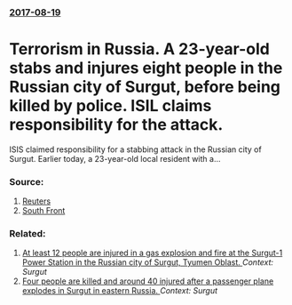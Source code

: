 ### [2017-08-19](/news/2017/08/19/index.md)

# Terrorism in Russia. A 23-year-old stabs and injures eight people in the Russian city of Surgut, before being killed by police. ISIL claims responsibility for the attack. 

ISIS claimed responsibility for a stabbing attack in the Russian city of Surgut. Earlier today, a 23-year-old local resident with a...


### Source:

1. [Reuters](http://www.reuters.com/article/us-russia-stabbing-idUSKCN1AZ0A6?il=0)
2. [South Front](https://southfront.org/isis-claimed-responsibility-stabbing-attack-russias-surgut/)

### Related:

1. [At least 12 people are injured in a gas explosion and fire at the Surgut-1 Power Station in the Russian city of Surgut, Tyumen Oblast. ](/news/2011/06/28/at-least-12-people-are-injured-in-a-gas-explosion-and-fire-at-the-surgut-1-power-station-in-the-russian-city-of-surgut-tyumen-oblast.md) _Context: Surgut_
2. [Four people are killed and around 40 injured after a passenger plane explodes in Surgut in eastern Russia. ](/news/2011/01/1/four-people-are-killed-and-around-40-injured-after-a-passenger-plane-explodes-in-surgut-in-eastern-russia.md) _Context: Surgut_
